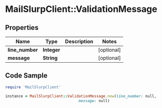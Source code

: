 # MailSlurpClient::ValidationMessage

## Properties

Name | Type | Description | Notes
------------ | ------------- | ------------- | -------------
**line_number** | **Integer** |  | [optional] 
**message** | **String** |  | [optional] 

## Code Sample

```ruby
require 'MailSlurpClient'

instance = MailSlurpClient::ValidationMessage.new(line_number: null,
                                 message: null)
```


